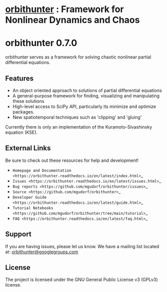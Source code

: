 # [orbithunter](https://github.com/mgudorf/orbithunter/)  : Framework for Nonlinear Dynamics and Chaos

orbithunter 0.7.0
=================

orbithunter serves as a framework for solving chaotic nonlinear partial differential equations.

Features
--------

- An object oriented approach to solutions of partial differential equations
- A general-purpose framework for finding, visualizing and manipulating these solutions
- High-level access to SciPy API, particularly its minimize and optimize packages.
- New spatiotemporal techniques such as 'clipping' and 'gluing'

Currently there is only an implementation of the Kuramoto-Sivashinsky equation (KSE).

External Links
--------------

Be sure to check out these resources for help and development!

- `Homepage and Documentation <https://orbithunter.readthedocs.io/en/latest/index.html>`_
- `Issues <https://orbithunter.readthedocs.io/en/latest/issues.html>`_
- `Bug reports <https://github.com/mgudorf/orbithunter/issues>`_
- `Source <https://github.com/mgudorf/orbithunter>`_
- `Developer Guide <https://orbithunter.readthedocs.io/en/latest/guide.html>`_
- `Tutorial Notebooks <https://github.com/mgudorf/orbithunter/tree/main/tutorial>`_
- `FAQ <https://orbithunter.readthedocs.io/en/latest/faq.html>`_

Support
-------

If you are having issues, please let us know.
We have a mailing list located at: orbithunter@googlegroups.com

License
-------

The project is licensed under the GNU General Public License v3 (GPLv3) license.